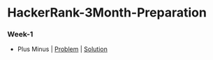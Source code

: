 # HackerRank-3Month-Preparation

### Week-1
- Plus Minus | [Problem](https://www.hackerrank.com/challenges/three-month-preparation-kit-plus-minus/problem) | [Solution](https://github.com/Ram11Coder/HackerRank-3Month-Preparation/blob/main/src/io/week1/PlusMinus.java)

